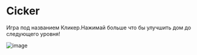 # Cicker
Игра под названием Кликер.Нажимай больше что бы улучшить дом до следующего уровня! 

![image](https://user-images.githubusercontent.com/108793807/202864251-9b48acea-7446-4b70-b355-5573df2b2a69.png)
